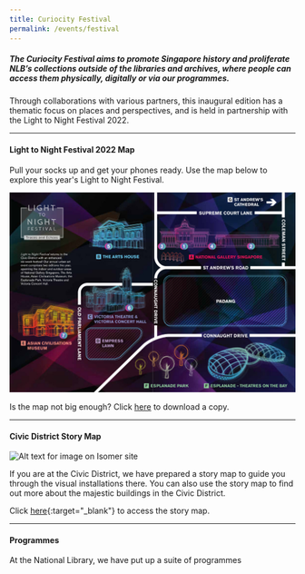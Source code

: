 ```yaml
---
title: Curiocity Festival
permalink: /events/festival
---
```

##### **The Curiocity Festival aims to promote Singapore history and proliferate NLB’s collections outside of the libraries and archives, where people can access them physically, digitally or via our programmes.**

Through collaborations with various partners, this inaugural edition has a thematic focus on places and perspectives, and is held in partnership with the Light to Night Festival 2022.

___

#### **Light to Night Festival 2022 Map**

Pull your socks up and get your phones ready. Use the map below to explore this year's Light to Night Festival.

![Alt text for image on Isomer site](/images/sample_light_map.jpg)

Is the map not big enough? Click [here](/files/sample-light-map.pdf) to download a copy.

________

#### **Civic District Story Map**

![Alt text for image on Isomer site](/images/storymap-image-padang.png)

If you are at the Civic District, we have prepared a story map to guide you through the visual installations there. You can also use the story map to find out more about the majestic buildings in the Civic District.

Click [here](https://uploads.knightlab.com/storymapjs/04f5c05311b7e48aadefd0cdd269c308/historic-padang/index.html){:target="_blank"} to access the story map.

_____

#### **Programmes**

At the National Library, we have put up a suite of programmes 